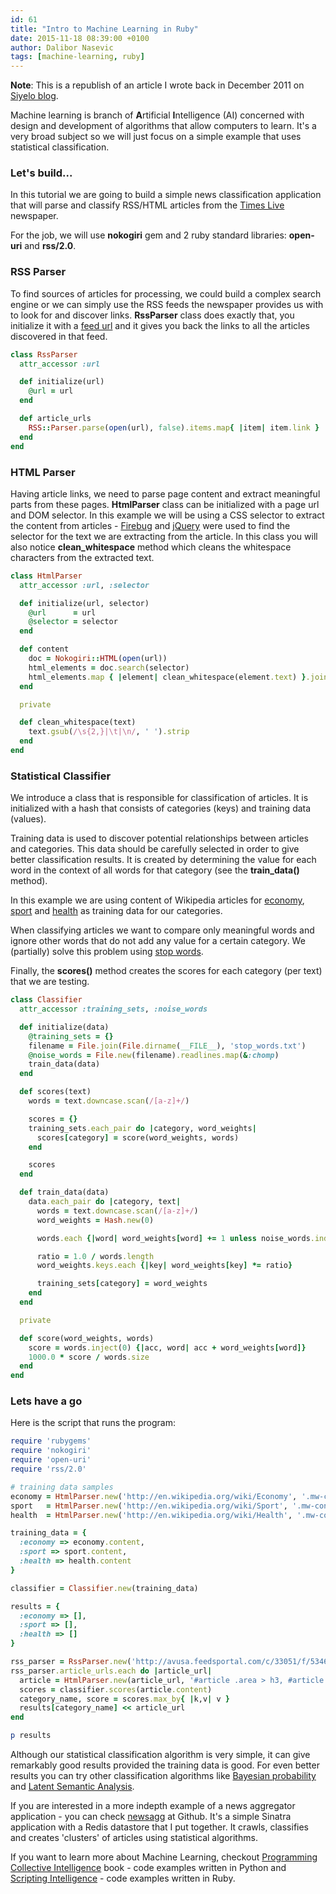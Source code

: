 ```yaml
---
id: 61
title: "Intro to Machine Learning in Ruby"
date: 2015-11-18 08:39:00 +0100
author: Dalibor Nasevic
tags: [machine-learning, ruby]
---
```


**Note**: This is a republish of an article I wrote back in December 2011 on [Siyelo blog](http://blog.siyelo.com/intro-to-machine-learning-in-ruby/).

Machine learning is branch of <strong>A</strong>rtificial <strong>I</strong>ntelligence (AI) concerned with design and development of algorithms that allow computers to learn. It's a very broad subject so we will just focus on a simple example that uses statistical classification.

### Let's build...

In this tutorial we are going to build a simple news classification application that will parse and classify RSS/HTML articles from the [Times Live](http://www.timeslive.co.za/) newspaper.

For the job, we will use **nokogiri** gem and 2 ruby standard libraries: **open-uri** and **rss/2.0**.

### RSS Parser

To find sources of articles for processing, we could build a complex search engine or we can simply use the RSS feeds the newspaper provides us with to look for and discover links. **RssParser** class does exactly that, you initialize it with a [feed url](http://avusa.feedsportal.com/c/33051/f/534658/index.rss) and it gives you back the links to all the articles discovered in that feed.

```ruby
class RssParser
  attr_accessor :url

  def initialize(url)
    @url = url
  end

  def article_urls
    RSS::Parser.parse(open(url), false).items.map{ |item| item.link }
  end
end
```

### HTML Parser

Having article links, we need to parse page content and extract meaningful parts from these pages. **HtmlParser** class can be initialized with a page url and DOM selector. In this example we will be using a CSS selector to extract the content from articles - [Firebug](http://getfirebug.com/) and [jQuery](http://jquery.com/) were used to find the selector for the text we are extracting from the article. In this class you will also notice **clean_whitespace** method which cleans the whitespace characters from the extracted text.

```ruby
class HtmlParser
  attr_accessor :url, :selector

  def initialize(url, selector)
    @url      = url
    @selector = selector
  end

  def content
    doc = Nokogiri::HTML(open(url))
    html_elements = doc.search(selector)
    html_elements.map { |element| clean_whitespace(element.text) }.join(' ')
  end

  private

  def clean_whitespace(text)
    text.gsub(/\s{2,}|\t|\n/, ' ').strip
  end
end
```

### Statistical Classifier

We introduce a class that is responsible for classification of articles. It is initialized with a hash that consists of categories (keys) and training data (values).

Training data is used to discover potential relationships between articles and categories. This data should be carefully selected in order to give better classification results. It is created by determining the value for each word in the context of all words for that category (see the **train_data()** method).

In this example we are using content of Wikipedia articles for [economy](http://en.wikipedia.org/wiki/Economy), [sport](http://en.wikipedia.org/wiki/Sport) and [health](http://en.wikipedia.org/wiki/Health) as training data for our categories.

When classifying articles we want to compare only meaningful words and ignore other words that do not add any value for a certain category. We (partially) solve this problem using [stop words](https://gist.github.com/1534053).

Finally, the **scores()** method creates the scores for each category (per text) that we are testing.


```ruby
class Classifier
  attr_accessor :training_sets, :noise_words

  def initialize(data)
    @training_sets = {}
    filename = File.join(File.dirname(__FILE__), 'stop_words.txt')
    @noise_words = File.new(filename).readlines.map(&:chomp)
    train_data(data)
  end

  def scores(text)
    words = text.downcase.scan(/[a-z]+/)

    scores = {}
    training_sets.each_pair do |category, word_weights|
      scores[category] = score(word_weights, words)
    end

    scores
  end

  def train_data(data)
    data.each_pair do |category, text|
      words = text.downcase.scan(/[a-z]+/)
      word_weights = Hash.new(0)

      words.each {|word| word_weights[word] += 1 unless noise_words.index(word)}

      ratio = 1.0 / words.length
      word_weights.keys.each {|key| word_weights[key] *= ratio}

      training_sets[category] = word_weights
    end
  end

  private

  def score(word_weights, words)
    score = words.inject(0) {|acc, word| acc + word_weights[word]}
    1000.0 * score / words.size
  end
end
```

### Lets have a go

Here is the script that runs the program:

```ruby
require 'rubygems'
require 'nokogiri'
require 'open-uri'
require 'rss/2.0'

# training data samples
economy = HtmlParser.new('http://en.wikipedia.org/wiki/Economy', '.mw-content-ltr')
sport   = HtmlParser.new('http://en.wikipedia.org/wiki/Sport', '.mw-content-ltr')
health  = HtmlParser.new('http://en.wikipedia.org/wiki/Health', '.mw-content-ltr')

training_data = {
  :economy => economy.content,
  :sport => sport.content,
  :health => health.content
}

classifier = Classifier.new(training_data)

results = {
  :economy => [],
  :sport => [],
  :health => []
}

rss_parser = RssParser.new('http://avusa.feedsportal.com/c/33051/f/534658/index.rss')
rss_parser.article_urls.each do |article_url|
  article = HtmlParser.new(article_url, '#article .area > h3, #article .area > p, #article > h3')
  scores = classifier.scores(article.content)
  category_name, score = scores.max_by{ |k,v| v }
  results[category_name] << article_url
end

p results
```

Although our statistical classification algorithm is very simple, it can give remarkably good results provided the training data is good. For even better results you can try other classification algorithms like [Bayesian probability](http://en.wikipedia.org/wiki/Bayesian_probability) and [Latent Semantic Analysis](http://en.wikipedia.org/wiki/Latent_semantic_analysis).

If you are interested in a more indepth example of a news aggregator application - you can check [newsagg](https://github.com/dalibor/newsagg) at Github. It's a simple Sinatra application with a Redis datastore that I put together. It crawls, classifies and creates 'clusters' of articles using statistical algorithms.

If you want to learn more about Machine Learning, checkout [Programming Collective Intelligence](http://shop.oreilly.com/product/9780596529321.do) book - code examples written in Python and [Scripting Intelligence](http://www.apress.com/9781430223511) - code examples written in Ruby.
